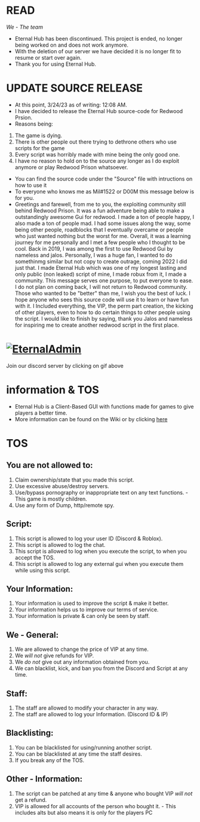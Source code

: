 # READ
*We - The team*
- Eternal Hub has been discontinued. This project is ended, no longer being worked on and does not work anymore.
- With the deletion of our server we have decided it is no longer fit to resume or start over again.
- Thank you for using Eternal Hub.

# UPDATE SOURCE RELEASE
- At this point, 3/24/23 as of writing: 12:08 AM.
- I have decided to release the Eternal Hub source-code for Redwood Prsion.
- Reasons being:
1. The game is dying.
2. There is other people out there trying to dethrone others who use scripts for the game
3. Every script was horribly made with mine being the only good one.
4. I have no reason to hold on to the source any longer as I do exploit anymore or play Redwood Prison whatsoever.
- You can find the source code under the "Source" file with intructions on how to use it
- To everyone who knows me as Mil#1522 or D00M this message below is for you.
- Greetings and farewell, from me to you, the exploiting community still behind Redwood Prison. It was a fun adventure being able to make a outstandingly awesome Gui for redwood. I made a ton of people happy, I also made a ton of people mad. I had some issues along the way, some being other people, roadblocks that I eventually overcame or people who just wanted nothing but the worst for me. Overall, it was a learning journey for me personally and I met a few people who I thought to be cool. Back in 2019, I was among the first to use Redwood Gui by nameless and jalos. Personally, I was a huge fan, I wanted to do somethinmg similar but not copy to create outrage, coming 2022 I did just that. I made Eternal Hub which was one of my longest lasting and only public (non leaked) script of mine, I made robux from it, I made a community. This message serves one purpose, to put everyone to ease. I do not plan on coming back, I will not return to Redwood community. Those who wanted to be "better" than me, I wish you the best of luck. I hope anyone who sees this source code will use it to learn or have fun with it. I Included everything, the VIP, the perm part creation, the kicking of other players, even to how to do certain things to other people using the script. I would like to finish by saying, thank you Jalos and nameless for inspiring me to create another redwood script in the first place.

# [![EternalAdmin](https://cdn.discordapp.com/attachments/1024130982510600274/1051991850615058513/standard.gif)](http://www.eternaladmin.ml/)

Join our discord server by clicking on gif above

# information & TOS
- Eternal Hub is a Client-Based GUI with functions made for games to give players a better time.
- More information can be found on the Wiki or by clicking [here](https://github.com/Pacifest/Eternal-Hub/wiki)


# TOS
## You are not allowed to:
1. Claim ownership/state that you made this script.
2. Use excessive abuse/destroy servers.
3. Use/bypass pornography or inappropriate text on any text functions.
-This game is mostly children.
4. Use any form of Dump, http/remote spy.
 
## Script:
1. This script is allowed to log your user ID (Discord & Roblox).
2. This script is allowed to log the chat.
3. This script is allowed to log when you execute the script, to when you accept the TOS.
4. This script is allowed to log any external gui when you execute them while using this script.
 
## Your Information:
1. Your information is used to improve the script & make it better.
2. Your information helps us to improve our terms of service.
3. Your information is private & can only be seen by staff.

## We - General:
1. We are allowed to change the price of VIP at any time.
2. We *will not* give refunds for VIP.
3. We *do not* give out any information obtained from you.
4. We can blacklist, kick, and ban you from the Discord and Script at any time.

## Staff:
1. The staff are allowed to modify your character in any way.
2. The staff are allowed to log your Information. (Discord ID & IP)

## Blacklisting:
1. You can be blacklisted for using/running another script.
2. You can be blacklisted at any time the staff desires.
3. If you break any of the TOS.

## Other - Information:
1. The script can be patched at any time & anyone who bought VIP *will not* get a refund.
2. VIP is allowed for all accounts of the person who bought it. - This includes alts but also means it is only for the players PC

